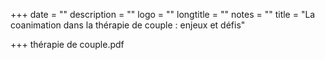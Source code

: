 +++
date = ""
description = ""
logo = ""
longtitle = ""
notes = ""
title = "La coanimation dans la thérapie de couple : enjeux et défis"

+++
thérapie de couple.pdf